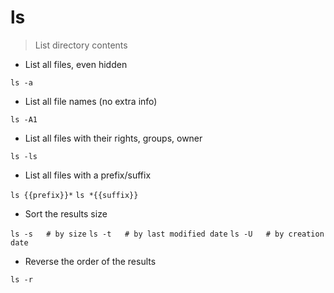 # ls

> List directory contents

- List all files, even hidden

`ls -a`

- List all file names (no extra info)

`ls -A1`

- List all files with their rights, groups, owner

`ls -ls`

- List all files with a prefix/suffix

`ls {{prefix}}*`
`ls *{{suffix}}`

- Sort the results size

`ls -s   # by size`
`ls -t   # by last modified date`
`ls -U   # by creation date`

- Reverse the order of the results

`ls -r`
